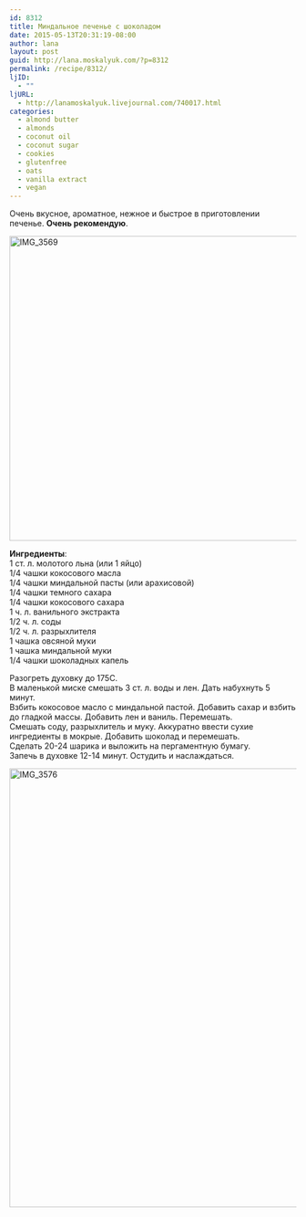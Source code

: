 ```yaml
---
id: 8312
title: Миндальное печенье с шоколадом
date: 2015-05-13T20:31:19-08:00
author: lana
layout: post
guid: http://lana.moskalyuk.com/?p=8312
permalink: /recipe/8312/
ljID:
  - ""
ljURL:
  - http://lanamoskalyuk.livejournal.com/740017.html
categories:
  - almond butter
  - almonds
  - coconut oil
  - coconut sugar
  - cookies
  - glutenfree
  - oats
  - vanilla extract
  - vegan
---
```

Очень вкусное, ароматное, нежное и быстрое в приготовлении печенье. **Очень рекомендую**.

<img loading="lazy" src="https://c4.staticflickr.com/8/7757/16964493903_9426f2213d_c.jpg" alt="IMG_3569" width="800" height="534" /> 

**Ингредиенты**:  
1 ст. л. молотого льна (или 1 яйцо)  
1/4 чашки кокосового масла  
1/4 чашки миндальной пасты (или арахисовой)  
1/4 чашки темного сахара  
1/4 чашки кокосового сахара  
1 ч. л. ванильного экстракта  
1/2 ч. л. соды  
1/2 ч. л. разрыхлителя  
1 чашка овсяной муки  
1 чашка миндальной муки  
1/4 чашки шоколадных капель

Разогреть духовку до 175С.  
В маленькой миске смешать 3 ст. л. воды и лен. Дать набухнуть 5 минут.  
Взбить кокосовое масло с миндальной пастой. Добавить сахар и взбить до гладкой массы. Добавить лен и ваниль. Перемешать.  
Смешать соду, разрыхлитель и муку. Аккуратно ввести сухие ингредиенты в мокрые. Добавить шоколад и перемешать.  
Сделать 20-24 шарика и выложить на пергаментную бумагу.  
Запечь в духовке 12-14 минут. Остудить и наслаждаться.

<img loading="lazy" src="https://c4.staticflickr.com/8/7734/16962275314_40ba318a57_c.jpg" alt="IMG_3576" width="800" height="769" />